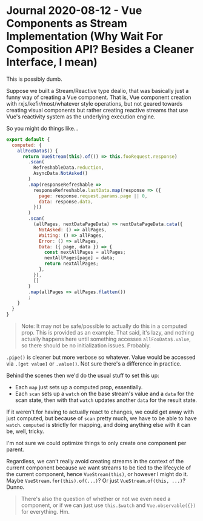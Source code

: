 Journal 2020-08-12 - Vue Components as Stream Implementation (Why Wait For Composition API?  Besides a Cleaner Interface, I mean)
========

This is possibly dumb.

Suppose we built a Stream/Reactive type dealio, that was basically just a funny way of creating a Vue component.  That is, Vue component creation with rxjs/kefir/most/whatever style operations, but not geared towards creating visual components but rather creating reactive streams that use Vue's reactivity system as the underlying execution engine.

So you might do things like...

```js
export default {
  computed: {
    allFooData$() {
      return VueStream(this).of(() => this.fooRequest.response)
        .scan(
          RefreshableData.reduction,
          AsyncData.NotAsked()
        )
        .map(responseRefreshable =>
          responseRefreshable.lastData.map(response => ({
            page: response.request.params.page || 0,
            data: response.data,
          }))
        )
        .scan(
          (allPages, nextDataPageData) => nextDataPageData.cata({
            NotAsked: () => allPages,
            Waiting: () => allPages,
            Error: () => allPages,
            Data: ({ page, data }) => {
              const nextAllPages = allPages;
              nextAllPages[page] = data;
              return nextAllPages;
            },
          }),
          []
        )
        .map(allPages => allPages.flatten())
        ;
    }
  }
}
```

> Note: It may not be safe/possible to actually do this in a computed prop.  This is provided as an example.  That said, it's lazy, and nothing actually happens here until something accesses `allFooData$.value`, so there should be no initialization issues.  Probably.

`.pipe()` is cleaner but more verbose so whatever.  Value would be accessed via `.[get value]` or `.value()`.  Not sure there's a difference in practice.

Behind the scenes then we'd do the usual stuff to set this up:

- Each `map` just sets up a computed prop, essentially.
- Each `scan` sets up a `watch` on the base stream's value and a `data` for the scan state, then with that `watch` updates another `data` for the result state.

If it weren't for having to actually react to changes, we could get away with just computed, but because of `scan` pretty much, we have to be able to have `watch`.  `computed` is strictly for mapping, and doing anything else with it can be, well, tricky.

I'm not sure we could optimize things to only create one component per parent.

Regardless, we can't really avoid creating streams in the context of the current component because we want streams to be tied to the lifecycle of the current component, hence `VueStream(this)`, or however I might do it.  Maybe `VueStream.for(this).of(...)`?  Or just `VueStream.of(this, ...)`?  Dunno.

> There's also the question of whether or not we even need a component, or if we can just use `this.$watch` and `Vue.observable({})` for everything.  Hm.
